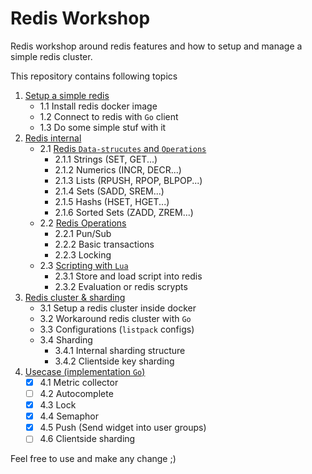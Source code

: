 # Redis Workshop
Redis workshop around redis features and how to setup and manage a simple redis cluster.

This repository contains following topics

1. [Setup a simple redis](https://github.com/Next-Gen-Knowledge-Hub/redis-workshop/tree/main/1-setup)
    - 1.1 Install redis docker image
    - 1.2 Connect to redis with `Go` client
    - 1.3 Do some simple stuf with it
2. [Redis internal](https://github.com/Next-Gen-Knowledge-Hub/redis-workshop/tree/main/2-internals)
    - 2.1 [Redis `Data-strucutes` and `Operations`](https://github.com/Next-Gen-Knowledge-Hub/redis-workshop/blob/main/2-internals/README_Datastructures.md)
      - 2.1.1 Strings (SET, GET...)
      - 2.1.2 Numerics (INCR, DECR...)
      - 2.1.3 Lists (RPUSH, RPOP, BLPOP...)
      - 2.1.4 Sets (SADD, SREM...)
      - 2.1.5 Hashs (HSET, HGET...)
      - 2.1.6 Sorted Sets (ZADD, ZREM...)
    - 2.2 [Redis Operations](https://github.com/Next-Gen-Knowledge-Hub/redis-workshop/blob/main/2-internals/README_Operations.md)
      - 2.2.1 Pun/Sub
      - 2.2.2 Basic transactions
      - 2.2.3 Locking
    - 2.3 [Scripting with `Lua`](https://github.com/Next-Gen-Knowledge-Hub/redis-workshop/blob/main/2-internals/README_Lua.md)
      - 2.3.1 Store and load script into redis
      - 2.3.2 Evaluation or redis scrypts
3. [Redis cluster & sharding](https://github.com/Next-Gen-Knowledge-Hub/redis-workshop/blob/main/3-cluster&shard/README_cluster&shard.md)
    - 3.1 Setup a redis cluster inside docker
    - 3.2 Workaround redis cluster with `Go`
    - 3.3 Configurations (`listpack` configs)
    - 3.4 Sharding
      - 3.4.1 Internal sharding structure
      - 3.4.2 Clientside key sharding
4. [Usecase (implementation `Go`)](https://github.com/Next-Gen-Knowledge-Hub/redis-workshop/tree/main/4-imp)
      - [X] 4.1 Metric collector
      - [ ] 4.2 Autocomplete
      - [X] 4.3 Lock
      - [X] 4.4 Semaphor
      - [X] 4.5 Push (Send widget into user groups)
      - [ ] 4.6 Clientside sharding
 
Feel free to use and make any change ;)

